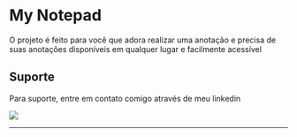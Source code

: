 # My Notepad
O projeto é feito para você que adora realizar uma anotação e precisa de suas anotações disponíveis em qualquer lugar e facilmente acessível 

## Suporte
Para suporte, entre em contato comigo através de meu linkedin
<div> <a href="https://www.linkedin.com/in/vitor-esteves-da-costa/" target="_blank"> <img src="https://img.shields.io/badge/-LinkedIn-%230077B5?style=for-the-badge&logo=linkedin&logoColor=white" target="_blank">
  </a></div>

---
